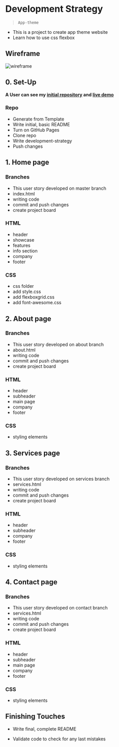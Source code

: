 # Development Strategy

> `App-theme`


- This is a project to create app theme website 
- Learn how to use css flexbox

## Wireframe

<!-- include a wireframe for your project in this repository, and display it here -->
<!-- wireframe.cc is a good site for getting started with wireframes -->
![wireframe]()

## 0. Set-Up

__A User can see my [initial repository](https://github.com/LiubovPlugar/app-theme) and [live demo](https://liubovplugar.github.io/app-theme/)__

### Repo

- Generate from Template
- Write initial, basic README
- Turn on GitHub Pages
- Clone repo
- Write development-strategy
- Push changes

## 1. Home page


### Branches

- This user story developed on master branch
- index.html
- writing code
- commit and push changes
- create project board

### HTML

- header
- showcase
- features
- info section
- company
- footer


### CSS

- css folder
- add style.css
- add flexboxgrid.css
- add font-awesome.css

## 2. About page

### Branches

- This user story developed on about branch
- about.html
- writing code
- commit and push changes
- create project board

### HTML

- header
- subheader
- main page
- company
- footer


### CSS

- styling elements

## 3. Services page

### Branches

- This user story developed on services branch
- services.html
- writing code
- commit and push changes
- create project board

### HTML

- header
- subheader
- company
- footer


### CSS

- styling elements

## 4. Contact page

### Branches

- This user story developed on contact branch
- services.html
- writing code
- commit and push changes
- create project board

### HTML

- header
- subheader
- main page
- company
- footer


### CSS

- styling elements

## Finishing Touches

- Write final, complete README
  
- Validate code to check for any last mistakes
